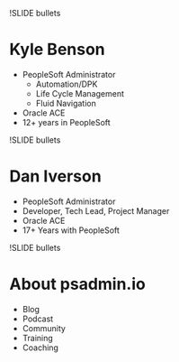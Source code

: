 !SLIDE bullets

# Kyle Benson

* PeopleSoft Administrator
    * Automation/DPK
    * Life Cycle Management
    * Fluid Navigation
* Oracle ACE
* 12+ years in PeopleSoft

!SLIDE bullets

# Dan Iverson

* PeopleSoft Administrator
* Developer, Tech Lead, Project Manager
* Oracle ACE
* 17+ Years with PeopleSoft

!SLIDE bullets

# About psadmin.io

* Blog
* Podcast
* Community
* Training
* Coaching
